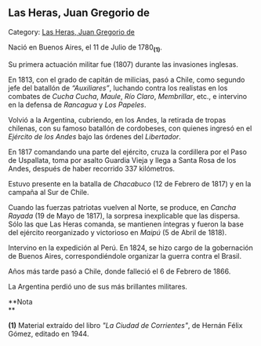 ## Las Heras, Juan Gregorio de

Category: [Las Heras, Juan Gregorio de](http://descubrircorrientes.com.ar/2012/index.php/2229-biografias/l-m-n-n-o-p-q/las-heras-juan-gregorio-de)

Nació en Buenos Aires, el 11 de Julio de 1780<sub><strong>(1)</strong></sub>.

Su primera actuación militar fue (1807) durante las invasiones inglesas.

En 1813, con el grado de capitán de milicias, pasó a Chile, como segundo jefe del batallón de _“Auxiliares”_, luchando contra los realistas en los combates de _Cucha Cucha_, _Maule_, _Río Claro_, _Membrillar_, etc., e intervino en la defensa de _Rancagua_ y _Los Papeles_.

Volvió a la Argentina, cubriendo, en los Andes, la retirada de tropas chilenas, con su famoso batallón de cordobeses, con quienes ingresó en el _Ejército de los Andes_ bajo las órdenes del _Libertador_.

En 1817 comandando una parte del ejército, cruza la cordillera por el Paso de Uspallata, toma por asalto Guardia Vieja y llega a Santa Rosa de los Andes, después de haber recorrido 337 kilómetros.

Estuvo presente en la batalla de _Chacabuco_ (12 de Febrero de 1817) y en la campaña al Sur de Chile.

Cuando las fuerzas patriotas vuelven al Norte, se produce, en _Cancha Rayada_ (19 de Mayo de 1817), la sorpresa inexplicable que las dispersa. Sólo las que Las Heras comanda, se mantienen íntegras y fueron la base del ejército reorganizado y victorioso en _Maipú_ (5 de Abril de 1818).

Intervino en la expedición al Perú. En 1824, se hizo cargo de la gobernación de Buenos Aires, correspondiéndole organizar la guerra contra el Brasil.

Años más tarde pasó a Chile, donde falleció el 6 de Febrero de 1866.

La Argentina perdió uno de sus más brillantes militares.

**Nota  
**

**(1)** Material extraído del libro _"La Ciudad de Corrientes"_, de Hernán Félix Gómez, editado en 1944.